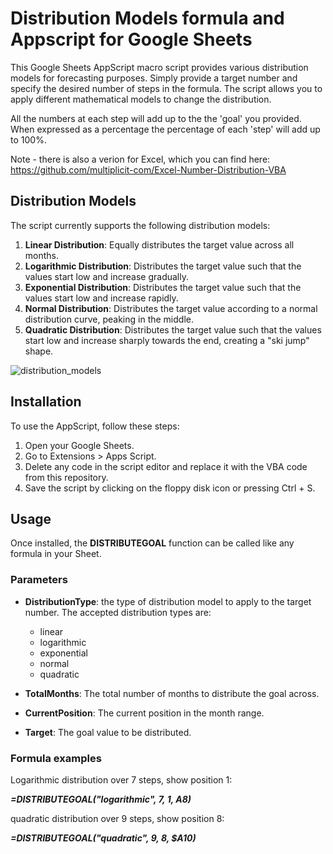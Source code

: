 # Distribution Models formula and Appscript for Google Sheets

This Google Sheets AppScript macro script provides various distribution models for forecasting purposes. Simply provide a target number and specify the desired number of steps in the formula. The script allows you to apply different mathematical models to change the distribution.

All the numbers at each step will add up to the the 'goal' you provided. When expressed as a percentage the percentage of each 'step' will add up to 100%.

Note - there is also a verion for Excel, which you can find here: https://github.com/multiplicit-com/Excel-Number-Distribution-VBA 

## Distribution Models

The script currently supports the following distribution models:

1. **Linear Distribution**: Equally distributes the target value across all months.
2. **Logarithmic Distribution**: Distributes the target value such that the values start low and increase gradually.
3. **Exponential Distribution**: Distributes the target value such that the values start low and increase rapidly.
4. **Normal Distribution**: Distributes the target value according to a normal distribution curve, peaking in the middle.
5. **Quadratic Distribution**: Distributes the target value such that the values start low and increase sharply towards the end, creating a "ski jump" shape.

![distribution_models](https://github.com/multiplicit-com/Excel-Number-Distribution-VBA/assets/127529943/ba33b90a-df10-4d72-a0cb-845f72149f7b)


## Installation
To use the AppScript, follow these steps:

1. Open your Google Sheets.
2. Go to Extensions > Apps Script.
3. Delete any code in the script editor and replace it with the VBA code from this repository.
4. Save the script by clicking on the floppy disk icon or pressing Ctrl + S.

## Usage
Once installed, the **DISTRIBUTEGOAL** function can be called like any formula in your Sheet.

### Parameters

* **DistributionType**: the type of distribution model to apply to the target number.
  The accepted distribution types are:
  * linear
  * logarithmic
  * exponential
  * normal
  * quadratic
    
* **TotalMonths**: The total number of months to distribute the goal across.
* **CurrentPosition**: The current position in the month range.
* **Target**: The goal value to be distributed.


### Formula examples

Logarithmic distribution over 7 steps, show position 1:

 **_=DISTRIBUTEGOAL("logarithmic", 7, 1, $A$8)_**


quadratic distribution over 9 steps, show position 8:

 **_=DISTRIBUTEGOAL("quadratic", 9, 8, $A10)_**

